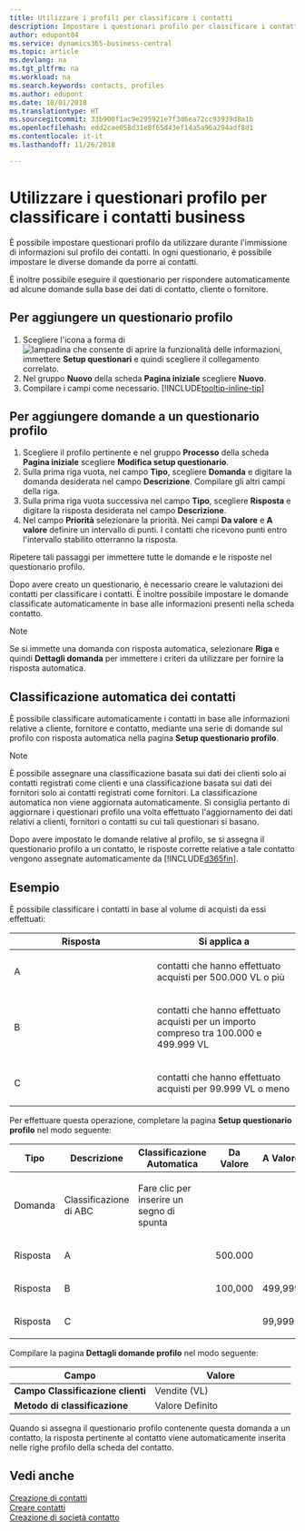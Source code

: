```yaml
---
title: Utilizzare i profili per classificare i contatti
description: Impostare i questionari profilo per classificare i contatti business
author: edupont04
ms.service: dynamics365-business-central
ms.topic: article
ms.devlang: na
ms.tgt_pltfrm: na
ms.workload: na
ms.search.keywords: contacts, profiles
ms.author: edupont
ms.date: 10/01/2018
ms.translationtype: HT
ms.sourcegitcommit: 33b900f1ac9e295921e7f3d6ea72cc93939d8a1b
ms.openlocfilehash: edd2cae058d31e8f65d43ef14a5a96a294adf8d1
ms.contentlocale: it-it
ms.lasthandoff: 11/26/2018

---
```


# <a name="use-profile-questionnaires-to-classify-business-contacts"></a>Utilizzare i questionari profilo per classificare i contatti business
È possibile impostare questionari profilo da utilizzare durante l'immissione di informazioni sul profilo dei contatti. In ogni questionario, è possibile impostare le diverse domande da porre ai contatti.  

È inoltre possibile eseguire il questionario per rispondere automaticamente ad alcune domande sulla base dei dati di contatto, cliente o fornitore.  

## <a name="to-add-a-profile-questionnaire"></a>Per aggiungere un questionario profilo
1.  Scegliere l'icona a forma di ![lampadina che consente di aprire la funzionalità delle informazioni](media/ui-search/search_small.png "Informazioni sull'operazione che si desidera eseguire"), immettere **Setup questionari** e quindi scegliere il collegamento correlato.  
2.  Nel gruppo **Nuovo** della scheda **Pagina iniziale** scegliere **Nuovo**.  
3.  Compilare i campi come necessario. [!INCLUDE[tooltip-inline-tip](includes/tooltip-inline-tip_md.md)]  

## <a name="to-add-questions-to-a-profile-questionnaire"></a>Per aggiungere domande a un questionario profilo
1.  Scegliere il profilo pertinente e nel gruppo **Processo** della scheda **Pagina iniziale** scegliere **Modifica setup questionario**.  
2.  Sulla prima riga vuota, nel campo **Tipo**, scegliere **Domanda** e digitare la domanda desiderata nel campo **Descrizione**. Compilare gli altri campi della riga.  
3.  Sulla prima riga vuota successiva nel campo **Tipo**, scegliere **Risposta** e digitare la risposta desiderata nel campo **Descrizione**.  
4.  Nel campo **Priorità** selezionare la priorità. Nei campi **Da valore** e **A valore** definire un intervallo di punti. I contatti che ricevono punti entro l'intervallo stabilito otterranno la risposta.  

Ripetere tali passaggi per immettere tutte le domande e le risposte nel questionario profilo.

Dopo avere creato un questionario, è necessario creare le valutazioni dei contatti per classificare i contatti. È inoltre possibile impostare le domande classificate automaticamente in base alle informazioni presenti nella scheda contatto.  

> [!NOTE]
> Se si immette una domanda con risposta automatica, selezionare <STRONG>Riga</STRONG> e quindi <STRONG>Dettagli domanda</STRONG> per immettere i criteri da utilizzare per fornire la risposta automatica.

## <a name="the-automatic-classification-of-contacts"></a>Classificazione automatica dei contatti
È possibile classificare automaticamente i contatti in base alle informazioni relative a cliente, fornitore e contatto, mediante una serie di domande sul profilo con risposta automatica nella pagina **Setup questionario profilo**.  

> [!NOTE]
> È possibile assegnare una classificazione basata sui dati dei clienti solo ai contatti registrati come clienti e una classificazione basata sui dati dei fornitori solo ai contatti registrati come fornitori. La classificazione automatica non viene aggiornata automaticamente. Si consiglia pertanto di aggiornare i questionari profilo una volta effettuato l'aggiornamento dei dati relativi a clienti, fornitori o contatti su cui tali questionari si basano.  

Dopo avere impostato le domande relative al profilo, se si assegna il questionario profilo a un contatto, le risposte corrette relative a tale contatto vengono assegnate automaticamente da [!INCLUDE[d365fin](includes/d365fin_md.md)].  

## <a name="example"></a>Esempio
È possibile classificare i contatti in base al volume di acquisti da essi effettuati:

<table>
<colgroup>
<col style="width: 50%" />
<col style="width: 50%" />
</colgroup>
<thead>
<tr class="header">
<th><strong>Risposta</strong></th>
<th><strong>Si applica a</strong></th>
</tr>
</thead>
<tbody>
<tr class="odd">
<td><p>A</p></td>
<td><p>contatti che hanno effettuato acquisti per 500.000 VL o più</p></td>
</tr>
<tr class="even">
<td><p>B</p></td>
<td><p>contatti che hanno effettuato acquisti per un importo compreso tra 100.000 e 499.999 VL</p></td>
</tr>
<tr class="odd">
<td><p>C</p></td>
<td><p>contatti che hanno effettuato acquisti per 99.999 VL o meno</p></td>
</tr>
</tbody>
</table>

Per effettuare questa operazione, completare la pagina **Setup questionario profilo** nel modo seguente:


<table>
<colgroup>
<col style="width: 20%" />
<col style="width: 20%" />
<col style="width: 20%" />
<col style="width: 20%" />
<col style="width: 20%" />
</colgroup>
<thead>
<tr class="header">
<th><strong>Tipo</strong></th>
<th><strong>Descrizione</strong></th>
<th><strong>Classificazione Automatica</strong></th>
<th><strong>Da Valore</strong></th>
<th><strong>A Valore</strong></th>
</tr>
</thead>
<tbody>
<tr class="odd">
<td><p>Domanda</p></td>
<td><p>Classificazione di ABC</p></td>
<td><p>Fare clic per inserire un segno di spunta</p></td>
<td><p> </p></td>
<td><p> </p></td>
</tr>
<tr class="even">
<td><p>Risposta</p></td>
<td><p>A</p></td>
<td><p> </p></td>
<td><p>500.000</p></td>
<td><p> </p></td>
</tr>
<tr class="odd">
<td><p>Risposta</p></td>
<td><p>B</p></td>
<td><p> </p></td>
<td><p>100,000</p></td>
<td><p>499,999</p></td>
</tr>
<tr class="even">
<td><p>Risposta</p></td>
<td><p>C</p></td>
<td><p> </p></td>
<td><p> </p></td>
<td><p>99,999</p></td>
</tr>
</tbody>
</table>

Compilare la pagina **Dettagli domande profilo** nel modo seguente:
<table>
<colgroup>
<col style="width: 50%" />
<col style="width: 50%" />
</colgroup>
<thead>
<tr class="header">
<th><strong>Campo</strong></th>
<th><strong>Valore</strong></th>
</tr>
</thead>
<tbody>
<tr>
<td><strong>Campo Classificazione clienti</strong></td>
<td><emphasis>Vendite (VL)</emphasis></td>
</tr>
<tr>
<td><strong>Metodo di classificazione</strong></td>
<td><emphasis>Valore Definito</emphasis></td>
</tr>
</tbody>
</table>

Quando si assegna il questionario profilo contenente questa domanda a un contatto, la risposta pertinente al contatto viene automaticamente inserita nelle righe profilo della scheda del contatto.

## <a name="see-also"></a>Vedi anche
[Creazione di contatti](marketing-create-contact-persons.md)  
[Creare contatti](marketing-how-create-contact-persons.md)  
[Creazione di società contatto](marketing-create-contact-companies.md)  

